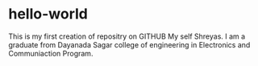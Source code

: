 # hello-world
This is my first creation of repositry on GITHUB
My self Shreyas. I am a graduate from Dayanada Sagar college of engineering in Electronics and Communiaction Program.
